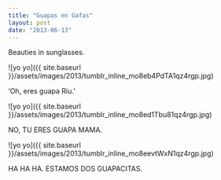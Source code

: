 ```yaml
---
title: "Guapas en Gafas"
layout: post
date: "2013-06-13"
---
```


Beauties in sunglasses.

![yo yo]({{ site.baseurl }}/assets/images/2013/tumblr_inline_mo8eb4PdTA1qz4rgp.jpg)

‘Oh, eres guapa Riu.’

![yo yo]({{ site.baseurl }}/assets/images/2013/tumblr_inline_mo8ed1Tbu81qz4rgp.jpg)

NO, TU ERES GUAPA MAMA.

![yo yo]({{ site.baseurl }}/assets/images/2013/tumblr_inline_mo8eevtWxN1qz4rgp.jpg)

HA HA HA. ESTAMOS DOS GUAPACITAS.

